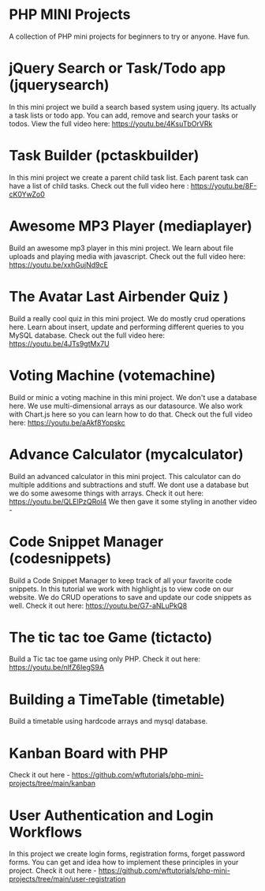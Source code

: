# PHP MINI Projects
A collection of PHP mini projects for beginners to try or anyone. Have fun.

# jQuery Search or Task/Todo app (jquerysearch)
In this mini project we build a search based system using jquery.
Its actually a task lists or todo app.
You can add, remove and search your tasks or todos.
View the full video here: https://youtu.be/4KsuTbOrVRk

# Task Builder (pctaskbuilder)
In this mini project we create a parent child task list.
Each parent task can have a list of child tasks.
Check out the full video here : https://youtu.be/8F-cK0YwZo0

# Awesome MP3 Player (mediaplayer)
Build an awesome mp3 player in this mini project.
We learn about file uploads and playing media with javascript.
Check out the full video here: https://youtu.be/xxhGujNd9cE

# The Avatar Last Airbender Quiz )
Build a really cool quiz in this mini project.
We do mostly crud operations here. Learn about insert, update and
performing different queries to you MySQL database.
Check out the full video here: https://youtu.be/4JTs9gtMx7U

# Voting Machine (votemachine)
Build or minic a voting machine in this mini project.
We don't use a database here. We use multi-dimensional arrays as our datasource.
We also work with Chart.js here so you can learn how to do that.
Check out the full video here: https://youtu.be/aAkf8Yopskc

# Advance Calculator (mycalculator)
Build an advanced calculator in this mini project.
This calculator can do multiple additions and subtractions and stuff.
We dont use a database but we do some awesome things with arrays.
Check it out here: https://youtu.be/QLElPzQRol4
We then gave it some styling in another video -

# Code Snippet Manager (codesnippets)
Build a Code Snippet Manager to keep track of all your favorite code snippets.
In this tutorial we work with highlight.js to view code on our website.
We do CRUD operations to save and update our code snippets as well.
Check it out here: https://youtu.be/G7-aNLuPkQ8

# The tic tac toe Game (tictacto)
Build a Tic tac toe game using only PHP.
Check it out here: https://youtu.be/nlfZ6IegS9A

# Building a TimeTable (timetable)
Build a timetable using hardcode arrays and mysql database.

# Kanban Board with PHP
Check it out here - https://github.com/wftutorials/php-mini-projects/tree/main/kanban

# User Authentication and Login Workflows
In this project we create login forms, registration forms, forget password forms.
You can get and idea how to implement these principles in your project.
Check it out here - https://github.com/wftutorials/php-mini-projects/tree/main/user-registration
